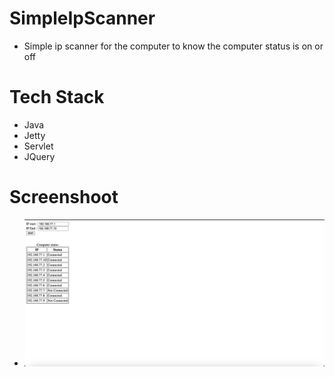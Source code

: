 # SimpleIpScanner
 - Simple ip scanner for the computer to know the computer status is on or off
# Tech Stack
 - Java
 - Jetty
 - Servlet
 - JQuery
# Screenshoot
 - ![](screenshoot/screenshoot.png)